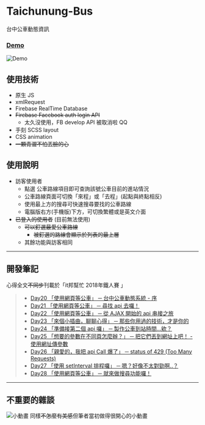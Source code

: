 # Taichunung-Bus 

台中公車動態資訊
### [Demo](https://ryin0424.github.io/Taichunung-Bus_VanillaJS/)

![Demo](https://i.imgur.com/aV9p204.gif)

## 使用技術
  - 原生 JS
  - xmlRequest
  - Firebase RealTime Database
  - ~~Firebase Facebook auth login API~~
    - 太久沒使用，FB develop API 被取消啦 QQ
  - 手刻 SCSS layout
  - CSS animation
  - ~~一顆青澀不怕丟臉的心~~

## 使用說明
  - 訪客使用者
    - 點選 公車路線項目即可查詢該號公車目前的進站情況
    - 公車路線頁面可切換「來程」或「去程」(起點與終點相反)
    - 使用最上方的搜尋可快速搜尋要找的公車路線
    - 電腦版右方(手機版)下方，可切換繁體或是英文介面
  - ~~已登入的使用者~~ (目前無法使用)
    - ~~可以釘選最愛公車路線~~
      - ~~被釘選的路線會顯示於列表的最上層~~
    - 其餘功能與訪客相同

---

## 開發筆記

心得全文~~不同步~~刊載於「it邦幫忙 2018年鐵人賽 」

> - [Day20 「使用網頁等公車」 ─ 台中公車動態系統 - 序](https://ithelp.ithome.com.tw/articles/10196509)
> - [Day21 「使用網頁等公車」 ─ 尋找 api 去囉！](https://ithelp.ithome.com.tw/articles/10196656)
> - [Day22 「使用網頁等公車」 ─ 從 AJAX 開始的 api 串接之旅](https://ithelp.ithome.com.tw/articles/10196742)
> - [Day23 「來個小插曲，聊聊心得」 ─ 那些你用過的技術，才是你的](https://ithelp.ithome.com.tw/articles/10196702)
> - [Day24 「準備接第二個 api 囉」 ─ 製作公車到站時間...欸？](https://ithelp.ithome.com.tw/articles/10196984)
> - [Day25 「想要的參數在不同頁怎麼辦？」 ─ 把它們丟到網址上吧！ - 使用網址傳參數](https://ithelp.ithome.com.tw/articles/10197091)
> - [Day26 「親愛的，我把 api Call 爆了」 ─ status of 429 (Too Many Requests)](https://ithelp.ithome.com.tw/articles/10197146)
> - [Day27 「使用 setInterval 排程囉」 ─ 嗯？好像不太對勁啊..？](https://ithelp.ithome.com.tw/articles/10197304)
> - [Day28 「使用網頁等公車」 ─ 就來做搜尋功能囉！](https://ithelp.ithome.com.tw/articles/10197402)

---
## 不重要的雜談

![小動畫](https://i.imgur.com/B4N9sDl.gif)
同樣~~不怎麼有美感~~但筆者當初做得很開心的小動畫

